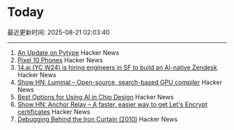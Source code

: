 # Today

最近更新时间: 2025-08-21 02:03:40

--- 
1. [An Update on Pytype](https://github.com/google/pytype) Hacker News
2. [Pixel 10 Phones](https://blog.google/products/pixel/google-pixel-10-pro-xl/) Hacker News
3. [14.ai (YC W24) is hiring engineers in SF to build an AI-native Zendesk](https://14.ai/careers) Hacker News
4. [Show HN: Luminal – Open-source, search-based GPU compiler](https://github.com/luminal-ai/luminal) Hacker News
5. [Best Options for Using AI in Chip Design](https://semiengineering.com/best-options-for-using-ai-in-chip-design/) Hacker News
6. [Show HN: Anchor Relay – A faster, easier way to get Let's Encrypt certificates](https://anchor.dev/relay) Hacker News
7. [Debugging Behind the Iron Curtain (2010)](https://www.jakepoz.com/debugging-behind-the-iron-curtain/) Hacker News
